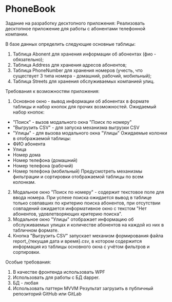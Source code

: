 # PhoneBook
Задание на разработку десктопного приложения:
Реализовать десктопное приложение для работы с абонентами телефонной компании.

В базе данных определить следующие основные таблицы:
1) Таблица Abonent для хранения информации об абонентах (фио - обязательно);
2) Таблица Address для хранения адресов абонентов;
3) Таблица PhoneNumber для хранения номеров (учесть, что существует 3 типа номера - домашний, рабочий, мобильный);
4) Таблица Streets для хранения обслуживаемых компанией улиц.

Требования к возможностям приложения:
1) Основное окно - вывод информации об абонентах в формате таблицы и набор кнопок для прочих возможностей.
Ожидаемый набор кнопок:
- "Поиск" - вызов модального окна "Поиск по номеру"
- "Выгрузить CSV" - для запуска механизма выгрузки CSV
- "Улицы" - для вызова модального окна "Улицы"
Ожидаемые колонки в отображаемой таблицы:
- ФИО абонента
- Улица
- Номер дома
- Номер телефона (домашний)
- Номер телефона (рабочий)
- Номер телефона (мобильный)
Предусмотреть механизмы фильтрации и сортировки отображаемой таблицы по всем колонкам.
2) Модальное окно "Поиск по номеру" - содержит текстовое поле для ввода номера.
При успехе поиска ожидается вывод в таблице только совпавших по критерию поиска абонентов, при отсутствии совпадений ожидается информативное окно с текстом "Нет абонентов, удовлетворяющих критерию поиска".
3) Модальное окно "Улицы" отображает информацию об обслуживаемых улицах и количестве абонентов на каждой из них в табличном формате.
4) Кнопка "Выгрузить CSV" запускает механизм формирования файла report_{текущая дата и время}.csv, в котором содержится информация из таблицы основного окна с учётом фильтров и сортировки.

Особые требования:
1) В качестве фронтенда использовать WPF
2) Использовать для работы с БД dapper.
3) БД - любая
4) Использовать паттерн MVVM
Результат загрузить в публичный репозиторий GitHub или GitLab
